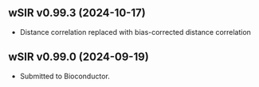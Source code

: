 ## wSIR v0.99.3 (2024-10-17)
* Distance correlation replaced with bias-corrected distance correlation

## wSIR v0.99.0 (2024-09-19)
* Submitted to Bioconductor.
